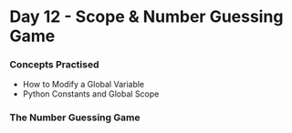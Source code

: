 # Day 12 - Scope & Number Guessing Game

### Concepts Practised
- How to Modify a Global Variable
- Python Constants and Global Scope

### The Number Guessing Game
